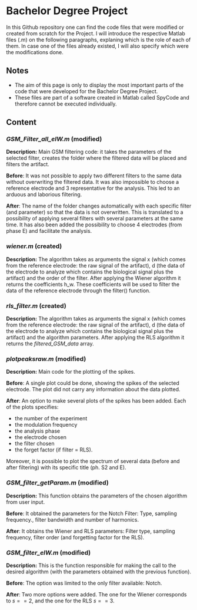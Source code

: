 # Bachelor Degree Project

In this Github repository one can find the code files that were modified or created from scratch for the Project. I will introduce the respective Matlab files (.m) on the following paragraphs, explaning which is the role of each of them. In case one of the files already existed, I will also specify which were the modifications done. 

## Notes

- The aim of this page is only to display the most important parts of the code that were developed for the Bachelor Degree Project. 
- These files are part of a software created in Matlab called SpyCode and therefore cannot be executed individually. 

## Content


### _GSM_Filter_all_elW.m_ (modified)

**Description:** Main GSM filtering code: it takes the parameters of the selected filter, creates the folder where the filtered data will be placed and filters the artifact.

**Before**: It was not possible to apply two different filters to the same data without overwriting the filtered data. It was also impossible to choose a reference electrode and 3 representative for the analysis. This led to an arduous and laborious filtering.

**After**: The name of the folder changes automatically with each specific filter (and parameter) so that the data is not overwritten. This is translated to a possibility of applying several filters with several parameters at the same time. It has also been added the possibility to choose 4 electrodes (from phase E) and facilitate the analysis.

### _wiener.m_ (created)

**Description:** The algorithm takes as arguments the signal x (which comes from the reference electrode: the raw signal of the artifact), d (the data of the electrode to analyze which contains the biological signal plus the artifact) and the order of the filter. After applying the Wiener algorithm it returns the coefficients h_w. These coefficients will be used to filter the data of the reference electrode through the filter() function. 

### _rls_filter.m_ (created)

**Description:** The algorithm takes as arguments the signal x (which comes from the reference electrode: the raw signal of the artifact), d (the data of the electrode to analyze which contains the biological signal plus the artifact) and the algorithm parameters. After applying the RLS algorithm it returns the _filtered_GSM_data_ array.


### _plotpeaksraw.m_ (modified)

**Description:** Main code for the plotting of the spikes.

**Before**: A single plot could be done, showing the spikes of the selected electrode. The plot did not carry any information about the data plotted.

**After**: An option to make several plots of the spikes has been added. Each of the plots specifies: 
- the number of the experiment
- the modulation frequency
- the analysis phase 
- the electrode chosen
- the filter chosen
- the forget factor (if filter = RLS). 

Moreover, it is possible to plot the spectrum of several data (before and after filtering) with its specific title (ph. S2 and E).

### _GSM_filter_getParam.m_ (modified)

**Description:** This function obtains the parameters of the chosen algorithm from user input.

**Before**: It obtained the parameters for the Notch Filter: Type, sampling frequency., filter bandwidth and number of harmonics.

**After**: It obtains the Wiener and RLS parameters: Filter type, sampling frequency, filter order (and forgetting factor for the RLS).

### _GSM_filter_elW.m_ (modified)

**Description:** This is the function responsible for making the call to the desired algorithm (with the parameters obtained with the previous function).

**Before**: The option was limited to the only filter available: Notch.

**After**: Two more options were added. The one for the Wiener corresponds to $s==2$, and the one for the RLS $s==3$.
